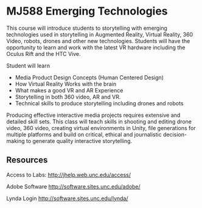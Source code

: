 
# MJ588 Emerging Technologies 

This course will introduce students to storytelling with emerging technologies used in storytelling in Augmented Reality, Virtual Reality, 360 Video, robots, drones and other new technologies. Students will have the opportunity to learn and work with the latest VR hardware including the Oculus Rift and the HTC Vive.

Student will learn
* Media Product Design Concepts (Human Centered Design)
* How Virtual Reality Works with the brain
* What makes a good VR and AR Experience
* Storytelling in both 360 video, AR and VR. 
* Technical skills to produce storytelling including drones and robots

Producing effective interactive media projects requires extensive and detailed skill sets. This class will teach skills in shooting and editing drone video, 360 video, creating virtual environments in Unity, file generations for multiple platforms and build on critical, ethical and journalistic decision-making to generate quality interactive storytelling.


## Resources
Access to Labs: 
http://jhelp.web.unc.edu/access/

Adobe Software
http://software.sites.unc.edu/adobe/

Lynda Login
http://software.sites.unc.edu/lynda/

